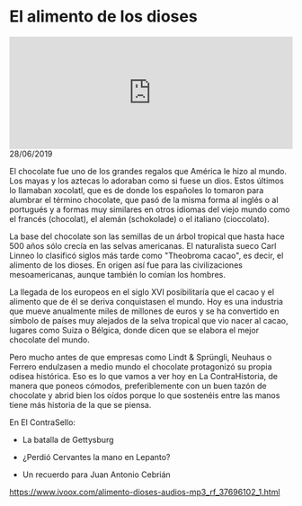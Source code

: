 # El alimento de los dioses
<iframe id='audio_88903085' frameborder='0' allowfullscreen='' scrolling='no' height='200' style='width:100%;' src='https://www.ivoox.com/player_ej_37696102_6_1.html' loading='lazy'></iframe>28/06/2019

El chocolate fue uno de los grandes regalos que América le hizo al mundo. Los mayas y los aztecas lo adoraban como si fuese un dios. Estos últimos lo llamaban xocolatl, que es de donde los españoles lo tomaron para alumbrar el término chocolate, que pasó de la misma forma al inglés o al portugués y a formas muy similares en otros idiomas del viejo mundo como el francés (chocolat), el alemán (schokolade) o el italiano (cioccolato).  

 La base del chocolate son las semillas de un árbol tropical que hasta hace 500 años sólo crecía en las selvas americanas. El naturalista sueco Carl Linneo lo clasificó siglos más tarde como "Theobroma cacao", es decir, el alimento de los dioses. En origen así fue para las civilizaciones mesoamericanas, aunque también lo comían los hombres.  

 La llegada de los europeos en el siglo XVI posibilitaría que el cacao y el alimento que de él se deriva conquistasen el mundo. Hoy es una industria que mueve anualmente miles de millones de euros y se ha convertido en símbolo de países muy alejados de la selva tropical que vio nacer al cacao, lugares como Suiza o Bélgica, donde dicen que se elabora el mejor chocolate del mundo. 

 Pero mucho antes de que empresas como Lindt & Sprüngli, Neuhaus o Ferrero endulzasen a medio mundo el chocolate protagonizó su propia odisea histórica. Eso es lo que vamos a ver hoy en La ContraHistoria, de manera que poneos cómodos, preferiblemente con un buen tazón de chocolate y abrid bien los oídos porque lo que sostenéis entre las manos tiene más historia de la que se piensa. 

 En El ContraSello:

 - La batalla de Gettysburg

 - ¿Perdió Cervantes la mano en Lepanto?

 - Un recuerdo para Juan Antonio Cebrián 

 

https://www.ivoox.com/alimento-dioses-audios-mp3_rf_37696102_1.html
